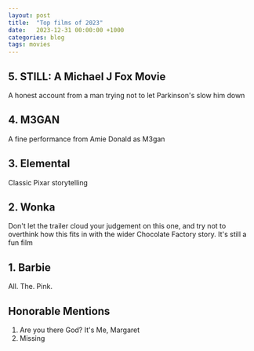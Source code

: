 ```yaml
---
layout: post
title:  "Top films of 2023"
date:   2023-12-31 00:00:00 +1000
categories: blog
tags: movies
---
```


## 5. STILL: A Michael J Fox Movie

A honest account from a man trying not to let Parkinson's slow him down

## 4. M3GAN

A fine performance from Amie Donald as M3gan

## 3. Elemental

Classic Pixar storytelling

## 2. Wonka

Don't let the trailer cloud your judgement on this one, and try not to overthink how this fits in
with the wider Chocolate Factory story. It's still a fun film

## 1. Barbie

All. The. Pink.

## Honorable Mentions

1. Are you there God? It's Me, Margaret
2. Missing
